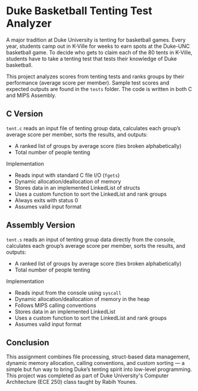 # Duke Basketball Tenting Test Analyzer

A major tradition at Duke University is tenting for basketball games. Every year, students camp out in K-Ville for weeks to earn spots at the Duke-UNC basketball game. To decide who gets to claim each of the 80 tents in K-Ville, students have to take a tenting test that tests their knowledge of Duke basketball.

This project analyzes scores from tenting tests and ranks groups by their performance (average score per member). Sample test scores and expected outputs are found in the `tests` folder. The code is written in both C and MIPS Assembly.

## C Version
`tent.c` reads an input file of tenting group data, calculates each group’s average score per member, sorts the results, and outputs:
- A ranked list of groups by average score (ties broken alphabetically)
- Total number of people tenting

Implementation
- Reads input with standard C file I/O (`fgets`)
- Dynamic allocation/deallocation of memory
- Stores data in an implemented LinkedList of structs
- Uses a custom function to sort the LinkedList and rank groups
- Always exits with status 0
- Assumes valid input format

## Assembly Version
`tent.s` reads an input of tenting group data directly from the console, calculates each group’s average score per member, sorts the results, and outputs:
- A ranked list of groups by average score (ties broken alphabetically)
- Total number of people tenting

Implementation
- Reads input from the console using `syscall`
- Dynamic allocation/deallocation of memory in the heap
- Follows MIPS calling conventions
- Stores data in an implemented LinkedList
- Uses a custom function to sort the LinkedList and rank groups
- Assumes valid input format

## Conclusion
This assignment combines file processing, struct-based data management, dynamic memory allocation, calling conventions, and custom sorting — a simple but fun way to bring Duke’s tenting spirit into low-level programming. This project was completed as part of Duke University's Computer Architecture (ECE 250) class taught by Rabih Younes.
